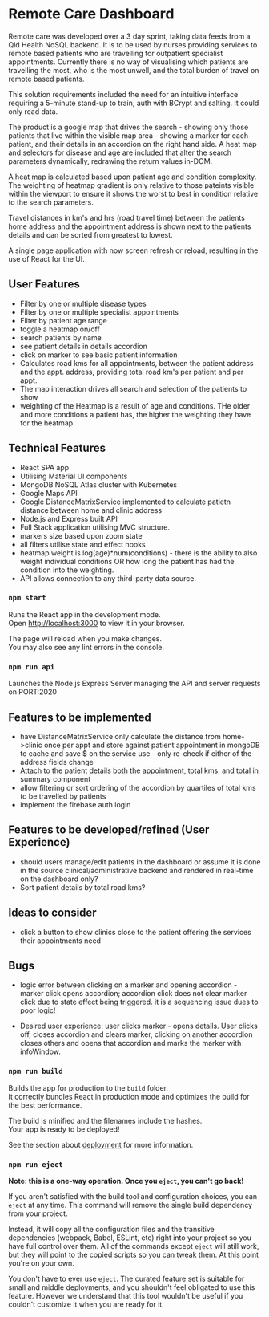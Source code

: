 # Remote Care Dashboard

Remote care was developed over a 3 day sprint, taking data feeds from a Qld Health NoSQL backend. It is to be used by nurses providing services to remote based patients who are travelling for outpatient specialist appointments. Currently there is no way of visualising which patients are travelling the most, who is the most unwell, and the total burden of travel on remote based patients.

This solution requirements included the need for an intuitive interface requiring a 5-minute stand-up to train, auth with BCrypt and salting. It could only read data.

The product is a google map that drives the search - showing only those patients that live within the visible map area - showing a marker for each patient, and their details in an accordion on the right hand side. A heat map and selectors for disease and age are included that alter the search parameters dynamically, redrawing the return values in-DOM.

A heat map is calculated based upon patient age and condition complexity. The weighting of heatmap gradient is only relative to those pateints visible within the viewport to ensure it shows the worst to best in condition relative to the search parameters.

Travel distances in km's and hrs (road travel time) between the patients home address and the appointment address is shown next to the patients details and can be sorted from greatest to lowest.

A single page application with now screen refresh or reload, resulting in the use of React for the UI.

## User Features

- Filter by one or multiple disease types
- Filter by one or multiple specialist appointments
- Filter by patient age range
- toggle a heatmap on/off
- search patients by name
- see patient details in details accordion
- click on marker to see basic patient information
- Calculates road kms for all appointments, between the patient address and the appt. address, providing total road km's per patient and per appt.
- The map interaction drives all search and selection of the patients to show
- weighting of the Heatmap is a result of age and conditions. THe older and more conditions a patient has, the higher the weighting they have for the heatmap

## Technical Features

- React SPA app
- Utilising Material UI components
- MongoDB NoSQL Atlas cluster with Kubernetes
- Google Maps API
- Google DistanceMatrixService implemented to calculate patietn distance between home and clinic address
- Node.js and Express built API
- Full Stack application utilising MVC structure.
- markers size based upon zoom state
- all filters utilise state and effect hooks
- heatmap weight is log(age)\*num(conditions) - there is the ability to also weight individual conditions OR how long the patient has had the condition into the weighting.
- API allows connection to any third-party data source.

### `npm start`

Runs the React app in the development mode.\
Open [http://localhost:3000](http://localhost:3000) to view it in your browser.

The page will reload when you make changes.\
You may also see any lint errors in the console.

### `npm run api`

Launches the Node.js Express Server managing the API and server requests on PORT:2020

## Features to be implemented

- have DistanceMatrixService only calculate the distance from home->clinic once per appt and store against patient appointment in mongoDB to cache and save $ on the service use - only re-check if either of the address fields change
- Attach to the patient details both the appointment, total kms, and total in summary component
- allow filtering or sort ordering of the accordion by quartiles of total kms to be travelled by patients
- implement the firebase auth login

## Features to be developed/refined (User Experience)

- should users manage/edit patients in the dashboard or assume it is done in the source clinical/administrative backend and rendered in real-time on the dashboard only?
- Sort patient details by total road kms?

## Ideas to consider

- click a button to show clinics close to the patient offering the services their appointments need

## Bugs

- logic error between clicking on a marker and opening accordion - marker click opens accordion; accordion click does not clear marker click due to state effect being triggered. it is a sequencing issue dues to poor logic!

* Desired user experience: user clicks marker - opens details. User clicks off, closes accordion and clears marker, clicking on another accordion closes others and opens that accordion and marks the marker with infoWindow.

### `npm run build`

Builds the app for production to the `build` folder.\
It correctly bundles React in production mode and optimizes the build for the best performance.

The build is minified and the filenames include the hashes.\
Your app is ready to be deployed!

See the section about [deployment](https://facebook.github.io/create-react-app/docs/deployment) for more information.

### `npm run eject`

**Note: this is a one-way operation. Once you `eject`, you can't go back!**

If you aren't satisfied with the build tool and configuration choices, you can `eject` at any time. This command will remove the single build dependency from your project.

Instead, it will copy all the configuration files and the transitive dependencies (webpack, Babel, ESLint, etc) right into your project so you have full control over them. All of the commands except `eject` will still work, but they will point to the copied scripts so you can tweak them. At this point you're on your own.

You don't have to ever use `eject`. The curated feature set is suitable for small and middle deployments, and you shouldn't feel obligated to use this feature. However we understand that this tool wouldn't be useful if you couldn't customize it when you are ready for it.
